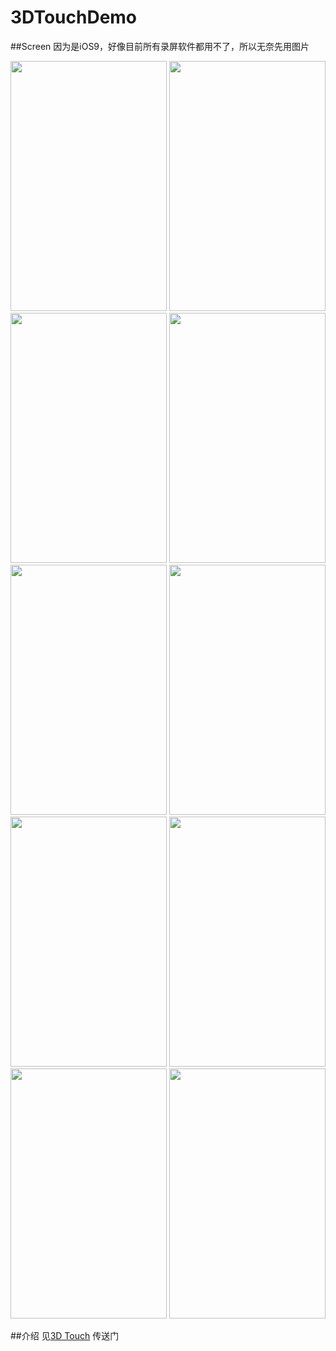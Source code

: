 # 3DTouchDemo

##Screen
因为是iOS9，好像目前所有录屏软件都用不了，所以无奈先用图片

<image src='1.png' width=250 height=400>
<image src='2.png' width=250 height=400>
<image src='3.png' width=250 height=400>
<image src='4.png' width=250 height=400>
<image src='5.png' width=250 height=400>
<image src='6.png' width=250 height=400>
<image src='7.png' width=250 height=400>
<image src='8.png' width=250 height=400>
<image src='9.png' width=250 height=400>
<image src='10.png' width=250 height=400>


##介绍
见[3D Touch](http://mokai.github.io/2015/10/3d-touch/) 传送门